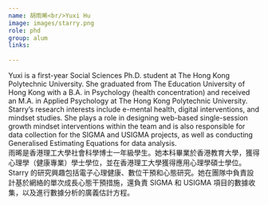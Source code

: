 ```yaml
---
name: 胡雨晞<br/>Yuxi Hu
image: images/starry.png
role: phd
group: alum
links:
  
---
```


Yuxi is a first-year Social Sciences Ph.D. student at The Hong Kong Polytechnic University. She graduated from The Education University of Hong Kong with a B.A. in Psychology (health concentration) and received an M.A. in Applied Psychology at The Hong Kong Polytechnic University. Starry’s research interests include e-mental health, digital interventions, and mindset studies. She plays a role in designing web-based single-session growth mindset interventions within the team and is also responsible for data collection for the SIGMA and USIGMA projects, as well as conducting Generalised Estimating Equations for data analysis.<br/>
雨晞是香港理工大學社會科學博士一年級學生。她本科畢業於香港教育大學，獲得心理學（健康專業）學士學位，並在香港理工大學獲得應用心理學碩士學位。Starry 的研究興趣包括電子心理健康、數位干預和心態研究。她在團隊中負責設計基於網絡的單次成長心態干預措施，還負責 SIGMA 和 USIGMA 項目的數據收集，以及進行數據分析的廣義估計方程。